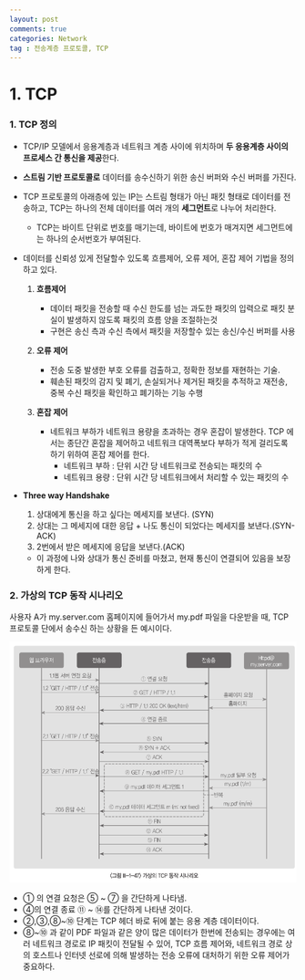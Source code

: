 ```yaml
---
layout: post
comments: true
categories: Network
tag : 전송계층 프로토콜, TCP
---
```




# 1. TCP

### 1. TCP 정의

- TCP/IP 모델에서 응용계층과 네트워크 계층 사이에 위치하며 **두 응용계층 사이의 프로세스 간 통신을 제공**한다. 

- **스트림 기반 프로토콜로** 데이터를 송수신하기 위한 송신 버퍼와 수신 버퍼를 가진다.

- TCP 프로토콜의 아래층에 있는 IP는 스트림 형태가 아닌 패킷 형태로 데이터를 전송하고, TCP는 하나의 전체 데이터를 여러 개의 **세그먼트**로 나누어 처리한다.

  - TCP는 바이트 단위로 번호를 매기는데, 바이트에 번호가 매겨지면 세그먼트에는 하나의 순서번호가 부여된다.

- 데이터를 신뢰성 있게 전달할수 있도록 흐름제어, 오류 제어, 혼잡 제어 기법을 정의하고 있다. 

  1. **흐름제어**

     - 데이터 패킷을 전송할 때 수신 한도를 넘는 과도한 패킷의 입력으로 패킷 분실이 발생하지 않도록 패킷의 흐름 양을 조절하는것
     - 구현은 송신 측과 수신 측에서 패킷을 저장할수 있는 송신/수신 버퍼를 사용

  2. **오류 제어**
     - 전송 도중 발생한 부호 오류를 검출하고, 정확한 정보를 재현하는 기술.
     - 훼손된 패킷의 감지 및 폐기, 손실되거나 제거된 패킷을 추적하고 재전송, 중복 수신 패킷을 확인하고 폐기하는 기능 수행

  3. **혼잡 제어**
     - 네트워크 부하가 네트워크 용량을 초과하는 경우 혼잡이 발생한다. TCP 에서는 종단간 혼잡을 제어하고 네트워크 대역폭보다 부하가 적게 걸리도록 하기 위하여 혼잡 제어를 한다.
       - 네트워크 부하 : 단위 시간 당 네트워크로 전송되는 패킷의 수
       - 네트워크 용량 : 단위 시간 당 네트워크에서 처리할 수 있는 패킷의 수

- **Three way Handshake**

  1. 상대에게 통신을 하고 싶다는 메세지를 보낸다. (SYN)
  2. 상대는 그 메세지에 대한 응답 + 나도 통신이 되었다는 메세지를 보낸다.(SYN-ACK)
  3. 2번에서 받은 메세지에 응답을 보낸다.(ACK)

  - 이 과정에 나와 상대가 통신 준비를 마쳤고, 현재 통신이 연결되어 있음을 보장하게 한다.



### 2. 가상의 TCP 동작 시나리오

사용자 A가 my.server.com 홈페이지에 들어가서 my.pdf 파일을 다운받을 때, TCP 프로토콜 단에서 송수신 하는 상황을 든 예시이다. 

![](./../../assets/network/tcp_scenario.PNG)

- ① 의 연결 요청은 ⑤ ~ ⑦ 을 간단하게 나타냄.
-  ④의 연결 종료 ⑪ ~ ⑭를 간단하게 나타낸 것이다.
- ②,③,⑧~⑩ 단계는 TCP 헤더 바로 뒤에 붙는 응용 계층 데이터이다.
-  ⑧~⑩ 과 같이 PDF 파일과 같은 양이 많은 데이터가 한번에 전송되는 경우에는 여러 네트워크 경로로 IP 패킷이 전달될 수 있어, TCP 흐름 제어와, 네트워크 경로 상의 호스트나 인터넷 선로에 의해 발생하는 전송 오류에 대처하기 위한 오류 제어가 중요하다.
